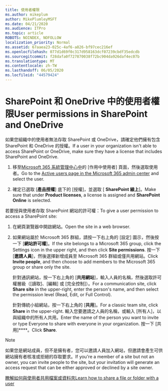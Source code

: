```yaml
---
title: 使用者權限
ms.author: mikeplum
author: MikePlumleyMSFT
ms.date: 04/21/2020
ms.audience: ITPro
ms.topic: article
ROBOTS: NOINDEX, NOFOLLOW
localization_priority: Normal
ms.assetid: 67aaea23-025c-4af6-a826-bf97cec216ef
ms.openlocfilehash: 077d1d69f0c317d958163dcf07239cbdf35edcdb
ms.sourcegitcommit: f28dafa0f727870038f72bc904da926daf4ec07b
ms.translationtype: MT
ms.contentlocale: zh-TW
ms.lasthandoff: 06/05/2020
ms.locfileid: "44579424"
---
```

# <a name="user-permissions-in-sharepoint-and-onedrive"></a><span data-ttu-id="89422-102">SharePoint 和 OneDrive 中的使用者權限</span><span class="sxs-lookup"><span data-stu-id="89422-102">User permissions in SharePoint and OneDrive</span></span>

<span data-ttu-id="89422-103">如果您組織中的使用者無法存取 SharePoint 或 OneDrive，請確定他們擁有包含 SharePoint 和 OneDrive 的授權。</span><span class="sxs-lookup"><span data-stu-id="89422-103">If a user in your organization isn't able to access SharePoint or OneDrive, make sure they have a license that includes SharePoint and OneDrive.</span></span> 
  
1. <span data-ttu-id="89422-104">移至[Microsoft 365 系統管理中心中](https://portal.office.com/adminportal/home#/users)的 [作用中使用者] 頁面，然後選取使用者。</span><span class="sxs-lookup"><span data-stu-id="89422-104">Go to the [Active users page in the Microsoft 365 admin center](https://portal.office.com/adminportal/home#/users) and select the user.</span></span> 
    
2. <span data-ttu-id="89422-105">確定已選取 [**產品授權**] 底下的 [授權]，並選取 [ **SharePoint 線上**]。</span><span class="sxs-lookup"><span data-stu-id="89422-105">Make sure that under **Product licenses**, a license is assigned and **SharePoint Online** is selected.</span></span> 
    
 <span data-ttu-id="89422-106">若要授與使用者存取 SharePoint 網站的許可權：</span><span class="sxs-lookup"><span data-stu-id="89422-106">To give a user permission to access a SharePoint site:</span></span> 
  
1. <span data-ttu-id="89422-107">在網頁瀏覽器中開啟網站。</span><span class="sxs-lookup"><span data-stu-id="89422-107">Open the site in a web browser.</span></span>
    
2. <span data-ttu-id="89422-108">如果網站屬於 Microsoft 365 群組，請按一下右上角的 [設定] 圖示，然後按一下 [**網站許可權**]。</span><span class="sxs-lookup"><span data-stu-id="89422-108">If the site belongs to a Microsoft 365 group, click the Settings icon in the upper right, and then click **Site permissions**.</span></span> <span data-ttu-id="89422-109">按一下 [**邀請人員**]，然後選擇新增成員至 Microsoft 365 群組或僅共用網站。</span><span class="sxs-lookup"><span data-stu-id="89422-109">Click **Invite people**, and then choose to add members to the Microsoft 365 group or share only the site.</span></span> 
    
    <span data-ttu-id="89422-110">針對通訊網站，按一下右上角的 [**共用網站**]，輸入人員的名稱，然後選取許可權層級（[讀取]、[編輯] 或 [完全控制]）。</span><span class="sxs-lookup"><span data-stu-id="89422-110">For a communication site, click **Share site** in the upper-right, enter the person's name, and then select the permission level (Read, Edit, or Full Control).</span></span> 
    
    <span data-ttu-id="89422-111">針對傳統小組網站，按一下右上角的 [**共用**]。</span><span class="sxs-lookup"><span data-stu-id="89422-111">For a classic team site, click **Share** in the upper-right.</span></span> <span data-ttu-id="89422-112">輸入您要邀請之人員的名稱，或輸入 [所有人]，以與組織中的所有人共用。</span><span class="sxs-lookup"><span data-stu-id="89422-112">Enter the name of the person you want to invite or type Everyone to share with everyone in your organization.</span></span> <span data-ttu-id="89422-113">按一下 [共用]\*\*\*\*。</span><span class="sxs-lookup"><span data-stu-id="89422-113">Click **Share**.</span></span>
    
> [!NOTE]
> <span data-ttu-id="89422-114">如果您是網站成員，但不是擁有者，您可以邀請人員加入網站，但邀請會產生可供網站擁有者核准或拒絕的存取要求。</span><span class="sxs-lookup"><span data-stu-id="89422-114">If you're a member of a site but not an owner, you can invite people to the site, but your invitation will generate an access request that can be either approved or declined by a site owner.</span></span> 
  
[<span data-ttu-id="89422-115">瞭解如何與使用者共用檔案或資料夾</span><span class="sxs-lookup"><span data-stu-id="89422-115">Learn how to share a file or folder with a user</span></span>](https://go.microsoft.com/fwlink/?linkid=533408)
  

